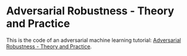 # Adversarial Robustness - Theory and Practice

This is the code of an adversarial machine learning tutorial: [Adversarial Robustness - Theory and Practice](https://adversarial-ml-tutorial.org/).
